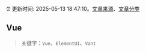 :alarm_clock: 更新时间: 2025-05-13 18:47:10。[文章来源](/README.md)、[文章分类](/TAGS.md)

## Vue


> 关键字：`Vue`、`ElementUI`、`Vant`



